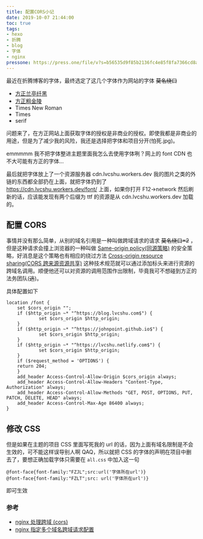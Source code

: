 ```yaml
---
title: 配置CORS小记
date: 2019-10-07 21:44:00
toc: true
tags:
- hexo
- 折腾
- blog
- 字体
- nginx
pressone: https://press.one/file/v?s=b56535d9f85b2136fc4e85f8fa7366cd8a70d556562fcfc5fa8dd53a8e5ee57519c00d36461aa88e290111cc4dcad55f1869a5348f1283c1555db7c3d7ccd47d01&h=fb875cd81a5e33cb55088b3ccd82e84331db49f4e1e06f1b2481ba5320f33ac7&a=79a3a060a7faa9dfc9b8b4e0a59bf3ebac305f78&v=3&f=P1
---
```


最近在折腾博客的字体，最终选定了这几个字体作为网站的字体<!--more--> ~~莫名绕口~~

- [方正兰亭纤黑](http://www.foundertype.com/index.php/FontInfo/index/id/216.html)
- [方正粗金陵](http://www.foundertype.com/index.php/FontInfo/index/id/202)
- Times New Roman
- Times
- serif

问题来了，在方正网站上面获取字体的授权是非商业的授权。即使我都是非商业的用途，但是为了减少我的风险，我还是选择把字体和项目分开(怕死.jpg)。

emmmmm 我不把字体整进主题里面我怎么去使用字体咧？网上的 font CDN 也不大可能有方正的字体...

最后就把字体放上了一个资源服务器 cdn.lvcshu.workers.dev 我的图片之类的外链的东西都全部扔在上面，就把字体扔到了 https://cdn.lvcshu.workers.dev/font/ 上面，如果你打开 F12->network 然后刷新的话，应该能发现有两个后缀为 ttf 的资源是从 cdn.lvcshu.workers.dev 加载的。

## 配置 CORS

事情并没有那么简单，从别的域名引用是一种叫做跨域请求的请求 ~~莫名绕口×2~~ ，但是这种请求会撞上浏览器的一种叫做 [Same-origin policy(同源策略)](https://en.wikipedia.org/wiki/Same-origin_policy) 的安全策略，好消息是这个策略也有相应的绕过方法 [Cross-origin resource sharing(CORS 跨来源资源共享)](https://en.wikipedia.org/wiki/Cross-origin_resource_sharing) 这种技术规范就可以通过添加标头来进行资源的跨域名调用。顺便他还可以对资源的调用范围作出限制，毕竟我可不想碰到方正的法务团队(~~逃~~)。

具体配置如下

```
location /font {
    set $cors_origin "";
    if ($http_origin ~* "^https://blog.lvcshu.com$") {
            set $cors_origin $http_origin;
    }
    if ($http_origin ~* "^https://johnpoint.github.io$") {
            set $cors_origin $http_origin;
    }
    if ($http_origin ~* "^https://lvcshu.netlify.com$") {
            set $cors_origin $http_origin;
    }
    if ($request_method = 'OPTIONS') {
    return 204;
    }
    add_header Access-Control-Allow-Origin $cors_origin always;
    add_header Access-Control-Allow-Headers "Content-Type, Authorization" always;
    add_header Access-Control-Allow-Methods "GET, POST, OPTIONS, PUT, PATCH, DELETE, HEAD" always;
    add_header Access-Control-Max-Age 86400 always;
}
```

## 修改 CSS

但是如果在主题的项目 CSS 里面写死我的 url 的话，因为上面有域名限制是不会生效的，可不能这样误导别人啊 QAQ，所以就把 CSS 的字体的声明在项目中删去了，要想正确加载字体只需要在 `all.css` 中加入这一句

```
@font-face{font-family:"FZJL";src:url('字体所在url')}
@font-face{font-family:"FZLT";src: url('字体所在url')}
```
即可生效

### 参考
- [nginx 处理跨域 (cors)](https://juejin.im/entry/5c249af1e51d45392c42e833)
- [nginx 指定多个域名跨域请求配置](https://my.oschina.net/yzChen/blog/1573828)
